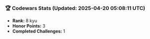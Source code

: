 ### 🏆 Codewars Stats (Updated: 2025-04-20 05:08:11 UTC)

- **Rank:** 8 kyu
- **Honor Points:** 3
- **Completed Challenges:** 1
